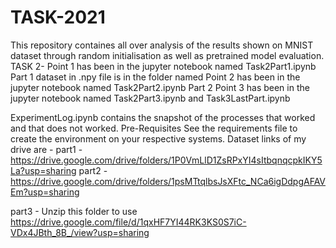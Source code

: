 # TASK-2021

This repository containes all over analysis of the results shown on MNIST dataset through random initialisation as well as pretrained model evaluation.
TASK 2-
Point 1 has been in the jupyter notebook named Task2Part1.ipynb
Part 1 dataset in .npy file is in the folder named
Point 2 has been in the jupyter notebook named Task2Part2.ipynb
Part 2
Point 3 has been in the jupyter notebook named Task2Part3.ipynb and Task3LastPart.ipynb

ExperimentLog.ipynb contains the snapshot of the processes that worked and that does not worked.
Pre-Requisites
See the requirements file to create the environment on your respective systems.
Dataset links of my drive are -
part1 - https://drive.google.com/drive/folders/1P0VmLlD1ZsRPxYI4sItbqnqcpkIKY5La?usp=sharing
part2 - https://drive.google.com/drive/folders/1psMTtqlbsJsXFtc_NCa6igDdpgAFAVEm?usp=sharing

part3 - Unzip this folder to use
https://drive.google.com/file/d/1qxHF7YI44RK3KS0S7iC-VDx4JBth_8B_/view?usp=sharing
